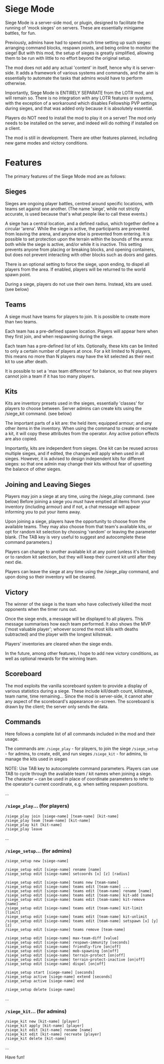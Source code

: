 # Siege Mode

Siege Mode is a server-side mod, or plugin, designed to facilitate the running of 'mock sieges' on servers. These are essentially minigame battles, for fun.

Previously, admins have had to spend much time setting up such sieges: arranging command blocks, respawn points, and being online to monitor the siege! But with this mod, the setup of sieges is greatly simplified, allowing them to be run with little to no effort beyond the original setup.

The mod does not add any actual 'content' in itself, hence why it is server-side. It adds a framework of various systems and commands, and the aim is essentially to automate the tasks that admins would have to perform otherwise.

Importantly, Siege Mode is ENTIRELY SEPARATE from the LOTR mod, and will remain so.
There is no integration with any LOTR features or systems, with the exception of a workaround which disables Fellowship PVP settings during sieges, and that was added only because it is absolutely essential.

Players do NOT need to install the mod to play it on a server! The mod only needs to be installed on the server, and indeed will do nothing if installed on a client.

The mod is still in development. There are other features planned, including new game modes and victory conditions.

# Features

The primary features of the Siege Mode mod are as follows:

## Sieges

Sieges are ongoing player battles, centred around specific locations, with teams set against one another.
(The name 'siege', while not strictly accurate, is used because that's what people like to call these events.)

A siege has a central location, and a defined radius, which together define a circular 'arena'. While the siege is active, the participants are prevented from leaving the arena, and anyone else is prevented from entering.
It is possible to set protection upon the terrain within the bounds of the arena: both while the siege is active, and/or while it is inactive. This setting prevents anyone from placing or breaking blocks, and opening containers, but does not prevent interacting with other blocks such as doors and gates.

There is an optional setting to force the siege, upon ending, to dispel all players from the area. If enabled, players will be returned to the world spawn point.

During a siege, players do not use their own items. Instead, kits are used. (see below)

## Teams

A siege must have teams for players to join.  It is possible to create more than two teams.

Each team has a pre-defined spawn location. Players will appear here when they first join, and when respawning during the siege.

Each team has a pre-defined list of kits. Optionally, these kits can be limited to only a certain number of players at once. For a kit limited to N players, this means no more than N players may have the kit selected as their next kit to use after death.

It is possible to set a 'max team difference' for balance, so that new players cannot join a team if it has too many players.

## Kits

Kits are inventory presets used in the sieges, essentially 'classes' for players to choose between.
Server admins can create kits using the /siege_kit command. (see below)

The important parts of a kit are: the held item; equipped armour; and any other items in the inventory. When using the command to create or recreate a kit, it will copy these attributes from the operator.
Any active potion effects are also copied.

Importantly, kits are independent from sieges. One kit can be reused across multiple sieges, and if edited, the changes will apply when used in all sieges.
However, it is advised to design independent kits for different sieges: so that one admin may change their kits without fear of upsetting the balance of other sieges.

## Joining and Leaving Sieges

Players may join a siege at any time, using the /siege_play command. (see below)
Before joining a siege you *must* have emptied all items from your inventory (including armour) and if not, a chat message will appear informing you to put your items away.

Upon joining a siege, players have the opportunity to choose from the available teams. They may also choose from that team's available kits, or opt for random kit selection by choosing 'random' or leaving the parameter blank. (The TAB key is very useful to suggest and autocomplete these command parameters.)

Players can change to another available kit at any point (unless it's limited) or to random kit selection, but they will keep their current kit until after they next die.

Players can leave the siege at any time using the /siege_play command, and upon doing so their inventory will be cleared.

## Victory

The winner of the siege is the team who have collectively killed the most opponents when the timer runs out.

Once the siege ends, a message will be displayed to all players. This message summarises how each team performed. It also shows the MVP ('most valuable player'; whoever scored the most kills with deaths subtracted) and the player with the longest killstreak.

Players' inventories are cleared when the siege ends.

In the future, among other features, I hope to add new victory conditions, as well as optional rewards for the winning team.

## Scoreboard

The mod exploits the vanilla scoreboard system to provide a display of various statistics during a siege. These include kill/death count, killstreak, team name, time remaining...
Since the mod is server-side, it cannot alter any aspect of the scoreboard's appearance on-screen. The scoreboard is drawn by the client; the server only sends the data.

## Commands

Here follows a complete list of all commands included in the mod and their usage.

The commands are:
```/siege_play``` - for players, to join the siege
```/siege_setup``` - for admins, to create, edit, and run sieges
```/siege_kit``` - for admins, to manage the kits used in sieges

NOTE: Use TAB key to autocomplete command parameters.
Players can use TAB to cycle through the available team / kit names when joining a siege.
The character ~ can be used in place of coordinate parameters to refer to the operator's current coordinate, e.g. when setting respawn positions.

...

### ```/siege_play```... (for players)

```
/siege_play join [siege-name] [team-name] [kit-name]
/siege_play team [team-name] [kit-name]
/siege_play kit [kit-name]
/siege_play leave
```
...

### ```/siege_setup```... (for admins)

```
/siege_setup new [siege-name]

/siege_setup edit [siege-name] rename [name]
/siege_setup edit [siege-name] setcoords [x] [z] [radius]

/siege_setup edit [siege-name] teams new [team-name]
/siege_setup edit [siege-name] teams edit [team-name] ...
/siege_setup edit [siege-name] teams edit [team-name] rename [name]
/siege_setup edit [siege-name] teams edit [team-name] kit-add [name]
/siege_setup edit [siege-name] teams edit [team-name] kit-remove [name]
/siege_setup edit [siege-name] teams edit [team-name] kit-limit [limit]
/siege_setup edit [siege-name] teams edit [team-name] kit-unlimit
/siege_setup edit [siege-name] teams edit [team-name] setspawn [x] [y] [z]
/siege_setup edit [siege-name] teams remove [team-name]

/siege_setup edit [siege-name] max-team-diff [value]
/siege_setup edit [siege-name] respawn-immunity [seconds]
/siege_setup edit [siege-name] friendly-fire [on|off]
/siege_setup edit [siege-name] mob-spawning [on|off]
/siege_setup edit [siege-name] terrain-protect [on|off]
/siege_setup edit [siege-name] terrain-protect-inactive [on|off]
/siege_setup edit [siege-name] dispel [on|off]

/siege_setup start [siege-name] [seconds]
/siege_setup active [siege-name] extend [seconds]
/siege_setup active [siege-name] end

/siege_setup delete [siege-name]
```
...

### ```/siege_kit```... (for admins)

```
/siege_kit new [kit-name] [player]
/siege_kit apply [kit-name] [player]
/siege_kit edit [kit-name] rename [name]
/siege_kit edit [kit-name] recreate [player]
/siege_kit delete [kit-name]
```
...

Have fun!
